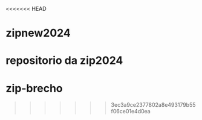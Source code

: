 <<<<<<< HEAD
# zipnew2024
 repositorio da zip2024
=======
# zip-brecho
>>>>>>> 3ec3a9ce2377802a8e493179b55f06ce01e4d0ea
